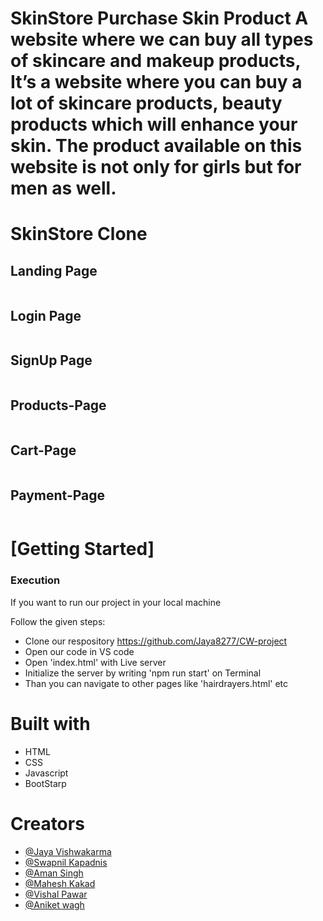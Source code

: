 # SkinStore Purchase Skin Product A website where we can buy all types of skincare and makeup products, It’s a website where you can buy a lot of skincare products, beauty products which will enhance your skin. The product available on this website is not only for girls but for men as well.

<h1>SkinStore Clone</h1>
 <h2>Landing Page</h2>
    <img src="https://miro.medium.com/max/875/1*RvIX_kBjGzatBSOBiXiWxQ.png" alt="">
  <h2>Login Page</h2>
    <img src="https://miro.medium.com/max/875/1*tbIe_FU7i-GL8Z_KyQ4jFQ.png" alt="">
       <h2>SignUp Page</h2>
    <img src="https://miro.medium.com/max/875/1*WbcXxoSOnisyQROshCiULw.png" alt="">
        <h2>Products-Page</h2>
    <img src="https://miro.medium.com/max/875/1*rm1zdr6UBbvyB12uMTYhTQ.png" alt="">
    <h2>Cart-Page</h2>
    <img src="https://miro.medium.com/max/875/1*OozeF3486TdHumqqVqwjwQ.png" alt="">
        <h2>Payment-Page</h2>
    <img src="https://miro.medium.com/max/875/1*YCTerzPXPsEVQ8XFK1lxCw.png" alt="">
    <h1>[Getting Started]</h1>
    <h3>Execution</h3>
    <p>If you want to run our project in your local machine</p>
    <p>Follow the given steps:</p>
    <ul>
        <li>Clone our respository <a href="https://github.com/Jaya8277/CW-project">https://github.com/Jaya8277/CW-project</a></li>
        <li>Open our code in VS code</li>
        <li>Open 'index.html' with Live server</li>
        <li>Initialize the server by writing 'npm run start' on Terminal</li>
        <li>Than you can navigate to other pages like 'hairdrayers.html' etc</li>
    </ul>
        <h1>Built with</h1>
    <ul>
        <li>HTML</li>
        <li>CSS</li>
        <li>Javascript </li>
        <li>BootStarp</li>
    </ul>
        <h1>Creators</h1>
    <ul>
        <li><a href="https://github.com/Jaya8277">@Jaya Vishwakarma</a></li>
        <li> <a href="">@Swapnil Kapadnis</a> </li>
        <li><a href="">@Aman Singh</a></li>
        <li><a href="">@Mahesh Kakad</a></li>
        <li><a href="">@Vishal Pawar</a></li>
        <li><a href="">@Aniket wagh</a></li>
    </ul>  
